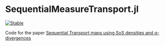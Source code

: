 # SequentialMeasureTransport.jl
[![Stable](https://img.shields.io/badge/docs-dev-blue.svg)](https://benjione.github.io/SequentialMeasureTransport.jl/dev/)

Code for the paper [Sequential Transport maps using SoS densities and $\alpha$-divergences](https://arxiv.org/abs/2402.17943)

